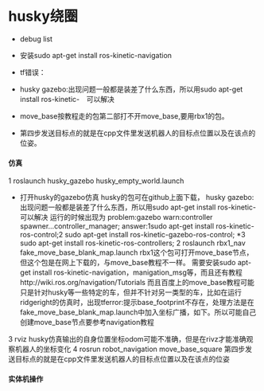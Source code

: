 # husky绕圈
- debug list
- 安装sudo apt-get install ros-kinetic-navigation
- tf错误：

- husky gazebo:出现问题一般都是装差了什么东西，所以用sudo apt-get install ros-kinetic-　可以解决

- move_base按教程走的包第二部打不开move_base,要用rbx1的包。

- 第四步发送目标点的就是在cpp文件里发送机器人的目标点位置以及在该点的位姿。

#### 仿真
1 roslaunch husky_gazebo husky_empty_world.launch 
- 打开husky的gazebo仿真
husky的包可在github上面下载，
husky gazebo:出现问题一般都是装差了什么东西，所以用sudo apt-get install ros-kinetic-　可以解决
运行的时候出现为
problem:gazebo warn:controller spawner...controller_manager;
answer:1sudo apt-get install ros-kinetic-ros-control;2 sudo apt-get install ros-kinetic-gazebo-ros-control; *3 sudo apt-get install ros-kinetic-ros-controllers;
2 roslaunch rbx1_nav fake_move_base_blank_map.launch 
rbx1这个包可打开move_base节点，但这个包是在网上下载的，与move_base教程不一样。
需要安装sudo apt-get install ros-kinetic-navigation，manigation_msg等，而且还有教程http://wiki.ros.org/navigation/Tutorials
而且百度上的move_base教程可能只是针对husky等一些特定的车，但并不针对另一类型的车，比如在运行ridgeright的仿真时，出现tferror:提示base_footprint不存在，处理方法是在fake_move_base_blank_map.launch中加入坐标广播，如下。所以可能自己创建move_base节点要参考navigation教程
<node pkg="tf" type="static_transform_publisher" name="base_footprint_to_base_link" args="0.0 0.0 0.0 0 0 0.0 /base_link /base_footprint 100"/>

3 rviz 
husky仿真输出的自身位置坐标odom可能不准确，但是在rivz才能准确观察机器人的坐标变化
4 rosrun robot_navigation move_base_square
第四步发送目标点的就是在cpp文件里发送机器人的目标点位置以及在该点的位姿

#### 实体机操作

